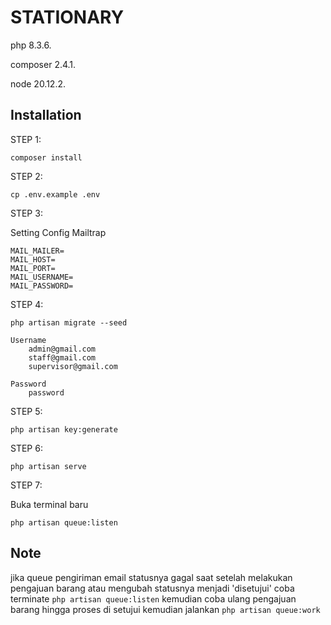 # STATIONARY
php 8.3.6.

composer 2.4.1.

node 20.12.2.

## Installation
STEP 1:
```
composer install
```
STEP 2:
```
cp .env.example .env
```
STEP 3:

Setting Config Mailtrap
```
MAIL_MAILER=
MAIL_HOST=
MAIL_PORT=
MAIL_USERNAME=
MAIL_PASSWORD=
```
STEP 4:
```
php artisan migrate --seed
```
```
Username
    admin@gmail.com 
    staff@gmail.com 
    supervisor@gmail.com

Password
    password
```
STEP 5:
```
php artisan key:generate
```
STEP 6:
```
php artisan serve
```
STEP 7:

Buka terminal baru
```
php artisan queue:listen
```

## Note
jika queue pengiriman email statusnya gagal saat setelah melakukan pengajuan barang atau mengubah statusnya menjadi 'disetujui' coba terminate `php artisan queue:listen` kemudian coba ulang pengajuan barang hingga proses di setujui kemudian jalankan `php artisan queue:work`